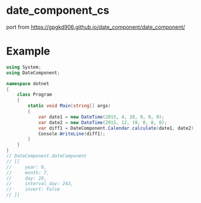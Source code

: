 # date_component_cs

port from https://gpgkd906.github.io/date_component/date_component/

# Example

```csharp
using System;
using DateComponent;

namespace dotnet
{
    class Program
    {
        static void Main(string[] args)
        {
            var date1 = new DateTime(2015, 4, 20, 0, 0, 0);
            var date2 = new DateTime(2015, 12, 19, 0, 0, 0);
            var diff1 = DateComponent.Calendar.calculate(date1, date2);
            Console.WriteLine(diff1);
        }
    }
}
// DateComponent.dateComponent 
// [[
//     year: 0,
//     month: 7,
//     day: 29,
//     interval_day: 243,
//     invert: False
// ]]
```